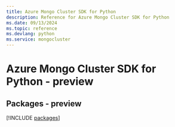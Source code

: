 ```yaml
---
title: Azure Mongo Cluster SDK for Python
description: Reference for Azure Mongo Cluster SDK for Python
ms.date: 09/13/2024
ms.topic: reference
ms.devlang: python
ms.service: mongocluster
---
```

# Azure Mongo Cluster SDK for Python - preview
## Packages - preview
[!INCLUDE [packages](mongo-cluster-index.md)]
